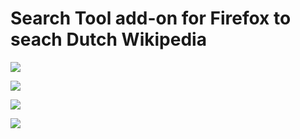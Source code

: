 # Search Tool add-on for Firefox to seach Dutch Wikipedia

![](https://nl.wikipedia.org/static/favicon/wikipedia.ico)

![](https://nl.wikipedia.org/static/images/project-logos/nlwiki.png)

![](https://upload.wikimedia.org/wikipedia/meta/0/08/Wikipedia-logo-v2_1x.png)

![](https://upload.wikimedia.org/wikipedia/commons/d/df/WikiPedia.png)
